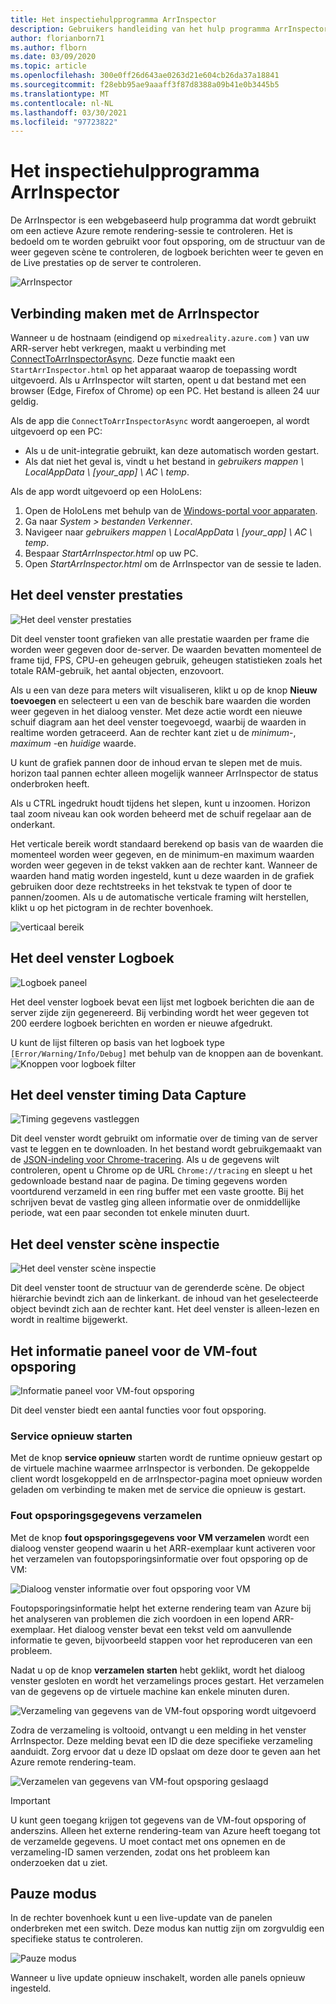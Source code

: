 ```yaml
---
title: Het inspectiehulpprogramma ArrInspector
description: Gebruikers handleiding van het hulp programma ArrInspector
author: florianborn71
ms.author: flborn
ms.date: 03/09/2020
ms.topic: article
ms.openlocfilehash: 300e0ff26d643ae0263d21e604cb26da37a18841
ms.sourcegitcommit: f28ebb95ae9aaaff3f87d8388a09b41e0b3445b5
ms.translationtype: MT
ms.contentlocale: nl-NL
ms.lasthandoff: 03/30/2021
ms.locfileid: "97723822"
---
```

# <a name="the-arrinspector-inspection-tool"></a>Het inspectiehulpprogramma ArrInspector

De ArrInspector is een webgebaseerd hulp programma dat wordt gebruikt om een actieve Azure remote rendering-sessie te controleren. Het is bedoeld om te worden gebruikt voor fout opsporing, om de structuur van de weer gegeven scène te controleren, de logboek berichten weer te geven en de Live prestaties op de server te controleren.

![ArrInspector](./media/arr-inspector.png)

## <a name="connecting-to-the-arrinspector"></a>Verbinding maken met de ArrInspector

Wanneer u de hostnaam (eindigend op `mixedreality.azure.com` ) van uw ARR-server hebt verkregen, maakt u verbinding met [ConnectToArrInspectorAsync](../../how-tos/frontend-apis.md#connect-to-arr-inspector). Deze functie maakt een `StartArrInspector.html` op het apparaat waarop de toepassing wordt uitgevoerd. Als u ArrInspector wilt starten, opent u dat bestand met een browser (Edge, Firefox of Chrome) op een PC. Het bestand is alleen 24 uur geldig.

Als de app die `ConnectToArrInspectorAsync` wordt aangeroepen, al wordt uitgevoerd op een PC:

* Als u de unit-integratie gebruikt, kan deze automatisch worden gestart.
* Als dat niet het geval is, vindt u het bestand in *gebruikers mappen \\ LocalAppData \\ [your_app] \\ AC \\ temp*.

Als de app wordt uitgevoerd op een HoloLens:

1. Open de HoloLens met behulp van de [Windows-portal voor apparaten](/windows/mixed-reality/using-the-windows-device-portal).
1. Ga naar *System > bestanden Verkenner*.
1. Navigeer naar *gebruikers mappen \\ LocalAppData \\ [your_app] \\ AC \\ temp*.
1. Bespaar *StartArrInspector.html* op uw PC.
1. Open *StartArrInspector.html* om de ArrInspector van de sessie te laden.

## <a name="the-performance-panel"></a>Het deel venster prestaties

![Het deel venster prestaties](./media/performance-panel.png)

Dit deel venster toont grafieken van alle prestatie waarden per frame die worden weer gegeven door de-server. De waarden bevatten momenteel de frame tijd, FPS, CPU-en geheugen gebruik, geheugen statistieken zoals het totale RAM-gebruik, het aantal objecten, enzovoort.

Als u een van deze para meters wilt visualiseren, klikt u op de knop **Nieuw toevoegen** en selecteert u een van de beschik bare waarden die worden weer gegeven in het dialoog venster. Met deze actie wordt een nieuwe schuif diagram aan het deel venster toegevoegd, waarbij de waarden in realtime worden getraceerd. Aan de rechter kant ziet u de *minimum*-, *maximum* -en *huidige* waarde.

U kunt de grafiek pannen door de inhoud ervan te slepen met de muis. horizon taal pannen echter alleen mogelijk wanneer ArrInspector de status onderbroken heeft.

Als u CTRL ingedrukt houdt tijdens het slepen, kunt u inzoomen. Horizon taal zoom niveau kan ook worden beheerd met de schuif regelaar aan de onderkant.

Het verticale bereik wordt standaard berekend op basis van de waarden die momenteel worden weer gegeven, en de minimum-en maximum waarden worden weer gegeven in de tekst vakken aan de rechter kant. Wanneer de waarden hand matig worden ingesteld, kunt u deze waarden in de grafiek gebruiken door deze rechtstreeks in het tekstvak te typen of door te pannen/zoomen. Als u de automatische verticale framing wilt herstellen, klikt u op het pictogram in de rechter bovenhoek.

![verticaal bereik](./media/vertical-range.png)

## <a name="the-log-panel"></a>Het deel venster Logboek

![Logboek paneel](./media/log-panel.png)

Het deel venster logboek bevat een lijst met logboek berichten die aan de server zijde zijn gegenereerd. Bij verbinding wordt het weer gegeven tot 200 eerdere logboek berichten en worden er nieuwe afgedrukt.

U kunt de lijst filteren op basis van het logboek type `[Error/Warning/Info/Debug]` met behulp van de knoppen aan de bovenkant.
![Knoppen voor logboek filter](./media/log-filter.png)

## <a name="the-timing-data-capture-panel"></a>Het deel venster timing Data Capture

![Timing gegevens vastleggen](./media/timing-data-capture.png)

Dit deel venster wordt gebruikt om informatie over de timing van de server vast te leggen en te downloaden. In het bestand wordt gebruikgemaakt van de [JSON-indeling voor Chrome-tracering](https://docs.google.com/document/d/1CvAClvFfyA5R-PhYUmn5OOQtYMH4h6I0nSsKchNAySU/edit). Als u de gegevens wilt controleren, opent u Chrome op de URL `Chrome://tracing` en sleept u het gedownloade bestand naar de pagina. De timing gegevens worden voortdurend verzameld in een ring buffer met een vaste grootte. Bij het schrijven bevat de vastleg ging alleen informatie over de onmiddellijke periode, wat een paar seconden tot enkele minuten duurt.

## <a name="the-scene-inspection-panel"></a>Het deel venster scène inspectie

![Het deel venster scène inspectie](./media/scene-inspection-panel.png)

Dit deel venster toont de structuur van de gerenderde scène. De object hiërarchie bevindt zich aan de linkerkant. de inhoud van het geselecteerde object bevindt zich aan de rechter kant. Het deel venster is alleen-lezen en wordt in realtime bijgewerkt.

## <a name="the-vm-debug-information-panel"></a>Het informatie paneel voor de VM-fout opsporing

![Informatie paneel voor VM-fout opsporing](./media/state-debugger-panel.png)

Dit deel venster biedt een aantal functies voor fout opsporing.

### <a name="restart-service"></a>Service opnieuw starten

Met de knop **service opnieuw** starten wordt de runtime opnieuw gestart op de virtuele machine waarmee arrInspector is verbonden. De gekoppelde client wordt losgekoppeld en de arrInspector-pagina moet opnieuw worden geladen om verbinding te maken met de service die opnieuw is gestart.

### <a name="collect-debug-information"></a>Fout opsporingsgegevens verzamelen

Met de knop **fout opsporingsgegevens voor VM verzamelen** wordt een dialoog venster geopend waarin u het ARR-exemplaar kunt activeren voor het verzamelen van foutopsporingsinformatie over fout opsporing op de VM:

![Dialoog venster informatie over fout opsporing voor VM](./media/state-debugger-dialog.png)

Foutopsporingsinformatie helpt het externe rendering team van Azure bij het analyseren van problemen die zich voordoen in een lopend ARR-exemplaar. Het dialoog venster bevat een tekst veld om aanvullende informatie te geven, bijvoorbeeld stappen voor het reproduceren van een probleem.

Nadat u op de knop **verzamelen starten** hebt geklikt, wordt het dialoog venster gesloten en wordt het verzamelings proces gestart. Het verzamelen van de gegevens op de virtuele machine kan enkele minuten duren.

![Verzameling van gegevens van de VM-fout opsporing wordt uitgevoerd](./media/state-debugger-panel-in-progress.png)

Zodra de verzameling is voltooid, ontvangt u een melding in het venster ArrInspector. Deze melding bevat een ID die deze specifieke verzameling aanduidt. Zorg ervoor dat u deze ID opslaat om deze door te geven aan het Azure remote rendering-team.

![Verzamelen van gegevens van VM-fout opsporing geslaagd](./media/state-debugger-snackbar-success.png)

> [!IMPORTANT]
> U kunt geen toegang krijgen tot gegevens van de VM-fout opsporing of anderszins. Alleen het externe rendering-team van Azure heeft toegang tot de verzamelde gegevens. U moet contact met ons opnemen en de verzameling-ID samen verzenden, zodat ons het probleem kan onderzoeken dat u ziet.

## <a name="pause-mode"></a>Pauze modus

In de rechter bovenhoek kunt u een live-update van de panelen onderbreken met een switch. Deze modus kan nuttig zijn om zorgvuldig een specifieke status te controleren.

![Pauze modus](./media/pause-mode.png)

Wanneer u live update opnieuw inschakelt, worden alle panels opnieuw ingesteld.
